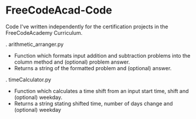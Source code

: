 # FreeCodeAcad-Code
Code I've written independently for the certification projects in the FreeCodeAcademy Curriculum.

. arithmetic_arranger.py
  - Function which formats input addition and subtraction problems into the column method and (optional) problem answer.
  - Returns a string of the formatted problem and (optional) answer.

. timeCalculator.py
 - Function which calculates a time shift from an input start time, shift and (optional) weekday.
 - Returns a string stating shifted time, number of days change and (optional) weekday 
